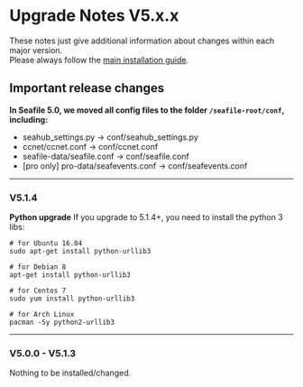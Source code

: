 # Upgrade Notes V5.x.x
These notes just give additional information about changes within each major version.  
Please always follow the [main installation guide](https://manual.seafile.com/deploy/upgrade.html).

## Important release changes

__In Seafile 5.0, we moved all config files to the folder ```/seafile-root/conf```, including:__

- seahub_settings.py -> conf/seahub_settings.py
- ccnet/ccnet.conf -> conf/ccnet.conf
- seafile-data/seafile.conf -> conf/seafile.conf
- [pro only] pro-data/seafevents.conf -> conf/seafevents.conf

---

### V5.1.4

**Python upgrade**
If you upgrade to 5.1.4+, you need to install the python 3 libs:

```
# for Ubuntu 16.04
sudo apt-get install python-urllib3

# for Debian 8
apt-get install python-urllib3

# for Centos 7
sudo yum install python-urllib3

# for Arch Linux
pacman -Sy python2-urllib3
```

---

### V5.0.0 - V5.1.3

Nothing to be installed/changed.
